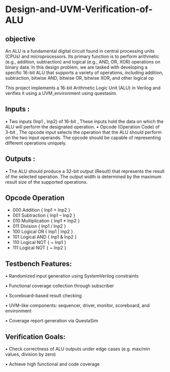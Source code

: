 # Design-and-UVM-Verification-of-ALU
## objective
An ALU is a fundamental digital circuit found in central processing units (CPUs) and microprocessors. Its primary function is to perform arithmetic (e.g., addition, subtraction) and logical (e.g., AND, OR, XOR) operations on binary data. In this design problem, we are tasked with developing a specific 16-bit ALU that supports a variety of operations, including addition, subtraction, bitwise AND, bitwise OR, bitwise XOR, and other logical op

This project implements a 16-bit Arithmetic Logic Unit (ALU) in Verilog and verifies it using a UVM_environment using questasim.

## Inputs :
• Two inputs (Inp1 , Inp2) of 16-bit , These inputs hold the data on which the ALU will perform the designated operation.
• Opcode (Operation Code) of 3-bit , The opcode  input selects the operation that the ALU should perform on the two input operands. The opcode should be capable of representing different operations uniquely.

## Outputs :
• The ALU should produce a 32-bit output (Result) that represents the result of the selected operation. The output width is determined by the maximum result size of the supported operations.

## Opcode Operation 

- 000 Addition           { Inp1 + Inp2 }        
- 001 Subtraction        { Inp1 – Inp2 }
- 010 Multiplication     { Inp1 * Inp2 }
- 011 Division           { Inp1 / Inp2 }
- 100 Logical OR         { Inp1 | Inp2 }
- 101 Logical AND        { Inp1 & Inp2 }
- 110 Logical NOT        { ~ Inp1 }
- 111 Logical NOT        { ~ Inp2 }

## Testbench Features:

• Randomized input generation using SystemVerilog constraints

• Functional coverage collection through subscriber

• Scoreboard-based result checking

• UVM-like components: sequencer, driver, monitor, scoreboard, and environment

• Coverage report generation via QuestaSim

## Verification Goals:
• Check correctness of ALU outputs under edge cases (e.g. max/min values, division by zero)

• Achieve high functional and code coverage
